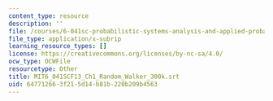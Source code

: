 ```yaml
---
content_type: resource
description: ''
file: /courses/6-041sc-probabilistic-systems-analysis-and-applied-probability-fall-2013/647712663f215d14b81b220b209b4563_MIT6_041SCF13_Ch1_Random_Walker_300k.vtt
file_type: application/x-subrip
learning_resource_types: []
license: https://creativecommons.org/licenses/by-nc-sa/4.0/
ocw_type: OCWFile
resourcetype: Other
title: MIT6_041SCF13_Ch1_Random_Walker_300k.srt
uid: 64771266-3f21-5d14-b81b-220b209b4563
---
```

